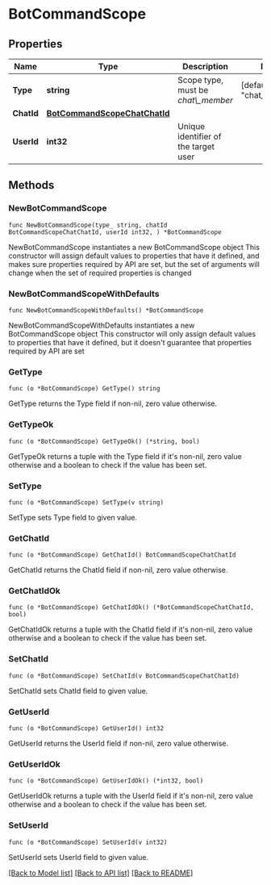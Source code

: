 # BotCommandScope

## Properties

Name | Type | Description | Notes
------------ | ------------- | ------------- | -------------
**Type** | **string** | Scope type, must be *chat\\_member* | [default to "chat_member"]
**ChatId** | [**BotCommandScopeChatChatId**](BotCommandScopeChatChatId.md) |  | 
**UserId** | **int32** | Unique identifier of the target user | 

## Methods

### NewBotCommandScope

`func NewBotCommandScope(type_ string, chatId BotCommandScopeChatChatId, userId int32, ) *BotCommandScope`

NewBotCommandScope instantiates a new BotCommandScope object
This constructor will assign default values to properties that have it defined,
and makes sure properties required by API are set, but the set of arguments
will change when the set of required properties is changed

### NewBotCommandScopeWithDefaults

`func NewBotCommandScopeWithDefaults() *BotCommandScope`

NewBotCommandScopeWithDefaults instantiates a new BotCommandScope object
This constructor will only assign default values to properties that have it defined,
but it doesn't guarantee that properties required by API are set

### GetType

`func (o *BotCommandScope) GetType() string`

GetType returns the Type field if non-nil, zero value otherwise.

### GetTypeOk

`func (o *BotCommandScope) GetTypeOk() (*string, bool)`

GetTypeOk returns a tuple with the Type field if it's non-nil, zero value otherwise
and a boolean to check if the value has been set.

### SetType

`func (o *BotCommandScope) SetType(v string)`

SetType sets Type field to given value.


### GetChatId

`func (o *BotCommandScope) GetChatId() BotCommandScopeChatChatId`

GetChatId returns the ChatId field if non-nil, zero value otherwise.

### GetChatIdOk

`func (o *BotCommandScope) GetChatIdOk() (*BotCommandScopeChatChatId, bool)`

GetChatIdOk returns a tuple with the ChatId field if it's non-nil, zero value otherwise
and a boolean to check if the value has been set.

### SetChatId

`func (o *BotCommandScope) SetChatId(v BotCommandScopeChatChatId)`

SetChatId sets ChatId field to given value.


### GetUserId

`func (o *BotCommandScope) GetUserId() int32`

GetUserId returns the UserId field if non-nil, zero value otherwise.

### GetUserIdOk

`func (o *BotCommandScope) GetUserIdOk() (*int32, bool)`

GetUserIdOk returns a tuple with the UserId field if it's non-nil, zero value otherwise
and a boolean to check if the value has been set.

### SetUserId

`func (o *BotCommandScope) SetUserId(v int32)`

SetUserId sets UserId field to given value.



[[Back to Model list]](../README.md#documentation-for-models) [[Back to API list]](../README.md#documentation-for-api-endpoints) [[Back to README]](../README.md)


